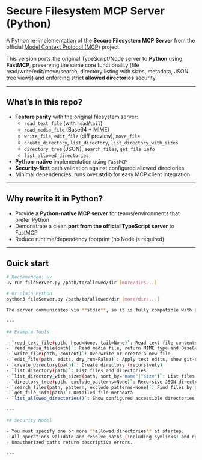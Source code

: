 # Secure Filesystem MCP Server (Python)

A Python re-implementation of the **Secure Filesystem MCP Server** from the official
[Model Context Protocol (MCP)](https://github.com/modelcontextprotocol) project.

This version ports the original TypeScript/Node server to **Python** using **FastMCP**,
preserving the same core functionality (file read/write/edit/move/search, directory listing
with sizes, metadata, JSON tree views) and enforcing strict **allowed directories** security.

---

## What’s in this repo?

- **Feature parity** with the original filesystem server:
  - `read_text_file` (with `head`/`tail`)
  - `read_media_file` (Base64 + MIME)
  - `write_file`, `edit_file` (diff preview), `move_file`
  - `create_directory`, `list_directory`, `list_directory_with_sizes`
  - `directory_tree` (JSON), `search_files`, `get_file_info`
  - `list_allowed_directories`
- **Python-native** implementation using `FastMCP`
- **Security-first** path validation against configured allowed directories
- Minimal dependencies, runs over **stdio** for easy MCP client integration

---

## Why rewrite it in Python?

- Provide a **Python-native MCP server** for teams/environments that prefer Python
- Demonstrate a clean **port from the official TypeScript server** to FastMCP
- Reduce runtime/dependency footprint (no Node.js required)

---

## Quick start

```bash
# Recommended: uv
uv run fileServer.py /path/to/allowed/dir [more/dirs...]

# Or plain Python
python3 fileServer.py /path/to/allowed/dir [more/dirs...]

The server communicates via **stdio**, so it is fully compatible with any MCP-enabled client.

---

## Example Tools

- `read_text_file(path, head=None, tail=None)`: Read text file contents with optional head/tail line limits  
- `read_media_file(path)`: Read media file, return MIME type and Base64  
- `write_file(path, content)`: Overwrite or create a new file  
- `edit_file(path, edits, dry_run=False)`: Apply text edits, show git-style diff  
- `create_directory(path)`: Create directory (recursively)  
- `list_directory(path)`: List files and directories  
- `list_directory_with_sizes(path, sort_by="name"|"size")`: List files with size info  
- `directory_tree(path, exclude_patterns=None)`: Recursive JSON directory tree  
- `search_files(path, pattern, exclude_patterns=None)`: Find files by glob pattern  
- `get_file_info(path)`: Detailed file metadata  
- `list_allowed_directories()`: Show configured accessible directories  

---

## Security Model

- You must specify one or more **allowed directories** at startup.  
- All operations validate and resolve paths (including symlinks) and deny access outside the configured directories.  
- Unauthorized paths return descriptive errors.   

---
